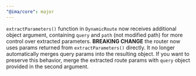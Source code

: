 ```yaml
---
"@ima/core": major
---
```


`extractParameters()` function in `DynamicRoute` now receives additional object argument, containing `query` and `path` (not modified path) for more control over extracted parameters.
**BREAKING CHANGE** the router now uses params returned from `extractParameters()` directly. It no longer automatically merges query params into the resulting object. If you want to preserve this behavior, merge the extracted route params with `query` object provided in the second argument.

